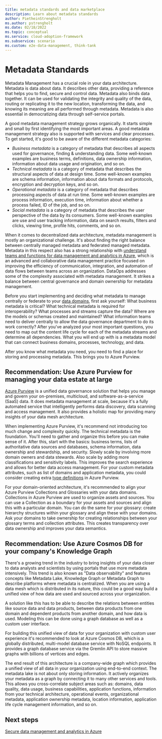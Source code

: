 ```yaml
---
title: metadata standards and data marketplace
description: Learn about metadata standards
author: PietheinStrengholt
ms.author: pstrengholt
ms.date: 02/18/2022
ms.topic: conceptual
ms.service: cloud-adoption-framework
ms.subservice: scenario
ms.custom: e2e-data-management, think-tank
---
```


# Metadata Standards

Metadata Management has a crucial role in your data architecture. Metadata is data about data. It describes other data, providing a reference that helps you to find, secure and control data. Metadata also binds data together. It can be used for validating the integrity and quality of the data, routing or replicating it to the new location, transforming the data, and knowing its meaning are all performed through metadata. Metadata is also essential in democratizing data through self-service portals.

A good metadata management strategy grows organically. It starts simple and small by first identifying the most important areas. A good metadata management strategy also is supported with services and clear processes. To get started, it's good to be aware of the different metadata categories:

- *Business metadata* is a category of metadata that describes all aspects used for governance, finding & understanding data. Some well-known examples are business terms, definitions, data ownership information, information about data usage and origination, and so on.
- *Technical metadata* is a category of metadata that describes the structural aspects of data at design time. Some well-known examples are schema information, information about data formats and protocols, encryption and decryption keys, and so on.
- *Operational metadata* is a category of metadata that describes processing aspects of data at run time. Some well-known examples are process information, execution time, information about whether a process failed, ID of the job, and so on.
- *Social metadata* is a category of metadata that describes the user perspective of the data by its consumers. Some well-known examples are use and user tracking information, data on search results, filters and clicks, viewing time, profile hits, comments, and so on.

When it comes to decentralized data architecture, metadata management is mostly an organizational challenge. It's about finding the right balance between centrally managed metadata and federated managed metadata. Metadata in this respect also has a strong relationship with [understand teams and functions for data management and analytics in Azure](organize-team-functions.md), which is an advanced and collaborative data management practice focused on improving the efficiency of communication, integration, and automation of data flows between teams across an organization. DataOps addresses some of the complexity associated with metadata management. It strikes a balance between central governance and domain ownership for metadata management.

Before you start implementing and deciding what metadata to manage centrally or federate to your [data domains](./architectures/data-domains.md), first ask yourself: What business metadata is critical? What technical metadata is required for interoperability? What processes and streams capture the data? Where are the models or schemas created and maintained? What information teams need to deliver centrally to allow the data governance department to do its work correctly? After you've analyzed your most important questions, you need to map out the content life cycle for each of the metadata streams and determine all dependencies. What you will end up with is a metadata model that can connect business domains, processes, technology, and data.

After you know what metadata you need, you need to find a place for storing and processing metadata. This brings you to Azure Purview.

## Recommendation: Use Azure Purview for managing your data estate at large

[Azure Purview](/azure/purview) is a unified data governance solution that helps you manage and govern your on-premises, multicloud, and software-as-a-service (SaaS) data. It does metadata management at scale, because it's a fully automated service that intelligently performs data discovery, data scanning and access management. It also provides a holistic map for providing many insights of your data mesh architecture.

When implementing Azure Purview, it's recommend not introducing too much change and complexity quickly. The technical metadata is the foundation. You'll need to gather and organize this before you can make sense of it. After this, start with the basics: business terms, lists of authoritative data sources and databases, schema information, data ownership and stewardship, and security. Slowly scale by involving more domain owners and data stewards. Also scale by adding more classifications and sensitivity labels. This improves the search experience and allows for better data access management. For your custom metadata attributes, such as list of domains and application metadata, you could consider creating extra [type definitions](/rest/api/purview/catalogdataplane/types/create-type-definitions) in Azure Purview.

For your domain-oriented architecture, it's recommended to align your Azure Purview Collections and Glossaries with your data domains. Collections in Azure Purview are used to organize assets and sources. You can use a Collection as a boundary for your assets and sources and align this with a particular domain. You can do the same for your glossary: create hierarchy structures within your glossary and align these with your domains. Ask your domains to take ownership for creating relationships between your glossary terms and collection attributes. This creates transparency over data ownership and improves your data semantics.

## Recommendation: Use Azure Cosmos DB for your company's Knowledge Graph

There's a growing trend in the industry to bring insights of your data closer to data analysts and scientists by using portals that use more metadata intensively. This trend is also known as "Data observability" and features concepts like Metadata Lake, Knowledge Graph or Metadata Graph to describe platforms where metadata is centralized. When you are using a data mesh which is distributed in its nature, this could be a good way build a unified view of how data are used and sourced across your organization.

A solution like this has to be able to describe the relations between entities like source data and data products, between data products from one domain and dependent products from another domain, and how data is used. Modeling this can be done using a graph database as well as a custom user interface.  

For building this unified view of data for your organization with custom user experience it's recommended to look at Azure Cosmos DB, which is a globally distributed, multi-model database service with NoSQL endpoints. It provides a graph database service via the Gremlin API to store massive graphs with billions of vertices and edges.

The end result of this architecture is a company-wide graph which provides a unified view of all data in your organization using end-to-end context. The metadata lake is not about only storing information. It actively organizes your metadata as a graph by connecting it to many other services and tools. This allows you cross-correlate subject areas such as: domains, data quality, data usage, business capabilities, application functions, information from your technical architecture, operational events, organizational metadata, application ownership metadata, location information, application life cycle management information, and so on.

## Next steps

[Secure data management and analytics in Azure](./secure.md)
